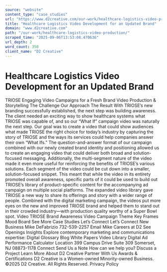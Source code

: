 ```yaml
---
source: "website"
content_type: "case_studies"
url: "https://www.d2creative.com/our-work/healthcare-logistics-video-production/"
title: "Healthcare Logistics Video Development for an Updated Brand"
domain: "www.d2creative.com"
path: "/our-work/healthcare-logistics-video-production/"
scraped_time: "2025-09-06T13:53:08.470636"
url_depth: 2
word_count: 350
client_name: "D2 Creative"
---
```


# Healthcare Logistics Video Development for an Updated Brand

TRIOSE Engaging Video Campaigns for a Fresh Brand Video Production & Storytelling The Challenge Our Approach The Result With TRIOSE’s new branding successfully established, the next step was building awareness. The client needed an exciting way to show healthcare systems what TRIOSE was capable of, and so our “What If” campaign video was naturally the next step. Our goal was to create a video that could show audiences what made TRIOSE the right choice for today’s industry by capturing the story of TRIOSE and the ways its services could help companies answer their own “What Ifs.” The question-and-answer format of our campaign combined with our newly created brand identity and positioning allowed us to create an engaging video that could deliver both broad and solution-focused messaging. Additionally, the multi-segment nature of the video made it even more useful for reinforcing the benefits of TRIOSE’s various solutions. Each segment of the video could be cut down into a smaller, solution-focused snippet. This meant that while the video in its entirety promoted overall awareness, specific parts of it could be used to build out TRIOSE’s library of product-specific content for the accompanying ad campaign on multiple social platforms. The expanded video library gave TRIOSE a new way to share its offerings and story with a wider range of people. Combined with the digital marketing campaign, the videos put more eyes on the new and improved TRIOSE brand and helped them to stand out in their crowded industry—with production quality worthy of a Super Bowl spot. Video TRIOSE Brand Awareness Video Campaign Theme Key Frames Mood Board See More Case Studies Let’s Connect Let’s Connect New Business Mike DeFabrizio 732-539-2257 Email Mike Careers at D2 See Openings Insights Explore contemporary marketing and communications expertise: Digital Glossary Blog White Papers Video Library Digital Ad Performance Calculator Location 399 Campus Drive Suite 309 Somerset, NJ
08873-1178 Connect Send Us a Note How can we help you? Discuss a Project Learn More About D2 Creative Partner With Us Awards & Certifications D2 Creative is a Women-owned Minority-owned Business. ©2025 D2 Creative. All Rights Reserved. Privacy Policy